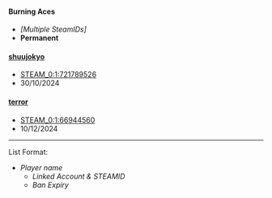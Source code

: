 #### Burning Aces
 + *[Multiple SteamIDs]*
 + **Permanent**

#### [shuujokyo](https://ozfortress.com/users/4229)
 + [STEAM_0:1:721789526](http://steamcommunity.com/profiles/76561199403844781)
 + 30/10/2024

#### [terror](https://ozfortress.com/users/1814)
 + [STEAM_0:1:66944560](http://steamcommunity.com/profiles/76561198094154849)
 + 10/12/2024

--- 

List Format:

+ *Player name*
    + *Linked Account & STEAMID*
    + *Ban Expiry*